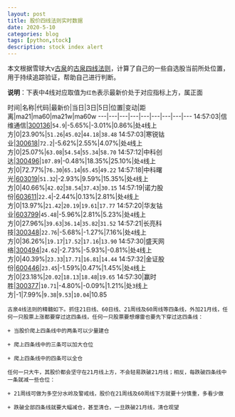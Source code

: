 ```yaml
---
layout: post
title: 股价四线法则实时数据
date: 2020-5-10
categories: blog
tags: [python,stock]
description: stock index alert
---
```



本文根据雪球大v[古泉](https://xueqiu.com/u/7148646888)的[古泉四线法则](https://xueqiu.com/7148646888/130498192)，计算了自己的一些自选股当前所处位置，用于持续追踪验证，帮助自己进行判断。

**说明**：下表中4线对应取值为`红色`表示最新价处于对应指标上方，属正面

时间|名称|代码|最新价|当日|3日|5日|位置|变动|距离|ma21|ma60|ma21w|ma60w
---|---|---|---|---|---|---|---|---
14:57:03|信维通信|[300136](https://xueqiu.com/S/SZ300136)|`54.9`|-5.65%|-3.01%|0.86%|处`4`线上方|0|23.90%|`51.26`|`45.02`|`44.18`|`38.48`
14:57:03|寒锐钴业|[300618](https://xueqiu.com/S/SZ300618)|`72.2`|-5.62%|2.55%|4.07%|处`4`线上方|0|25.07%|`63.08`|`54.54`|`55.34`|`58.70`
14:57:12|中科创达|[300496](https://xueqiu.com/S/SZ300496)|`107.89`|-0.48%|18.35%|25.10%|处`4`线上方|0|72.77%|`76.30`|`65.14`|`65.45`|`49.22`
14:57:18|中科曙光|[603019](https://xueqiu.com/S/SH603019)|`51.32`|-2.93%|9.59%|15.35%|处`4`线上方|0|40.66%|`42.02`|`38.54`|`37.43`|`30.15`
14:57:19|诺力股份|[603611](https://xueqiu.com/S/SH603611)|`22.4`|-2.44%|0.13%|2.81%|处`4`线上方|0|13.97%|`21.42`|`20.19`|`19.61`|`17.77`
14:57:20|华友钴业|[603799](https://xueqiu.com/S/SH603799)|`45.48`|-5.96%|2.81%|5.23%|处`4`线上方|0|27.96%|`39.63`|`36.14`|`35.82`|`31.52`
14:57:21|长亮科技|[300348](https://xueqiu.com/S/SZ300348)|`22.76`|-5.68%|-1.27%|7.16%|处`4`线上方|0|36.26%|`19.17`|`17.52`|`17.16`|`13.90`
14:57:30|盛天网络|[300494](https://xueqiu.com/S/SZ300494)|`24.62`|-2.73%|-5.93%|-0.81%|处`4`线上方|0|40.39%|`23.33`|`17.71`|`16.81`|`14.44`
14:57:32|金证股份|[600446](https://xueqiu.com/S/SH600446)|`23.45`|-1.59%|0.47%|1.45%|处`4`线上方|0|23.18%|`20.02`|`18.13`|`18.48`|`19.65`
14:57:30|赢时胜|[300377](https://xueqiu.com/S/SZ300377)|`10.71`|-4.80%|-0.09%|1.21%|处`3`线上方|-1|7.99%|`9.38`|`9.53`|`10.04`|10.85

```
古泉4线法则的精髓如下。抓住21日线、60日线、21周线及60周线等四条线，外加21月线，任何一只股票上涨都要穿过这四条线，任何一只股票要想爆雷也要先下穿过这四条线：

+ 当股价爬上四条线中的两条可以少量建仓

+ 爬上四条线中的三条可以加大仓位

+ 爬上四条线中的四条可以全仓

任何一只大牛，其股价都会坚守在21月线上方，不会轻易跌破21月线；相反，每跌破四条线中一条就减一些仓位：

+ 21周线可做为多空分水岭及警戒线，股价在21周线及60周线下方就要十分慎重，多看少做

+ 跌破全部四条线就要大幅减仓，甚至清仓，一旦跌破21月线，清仓观望
```